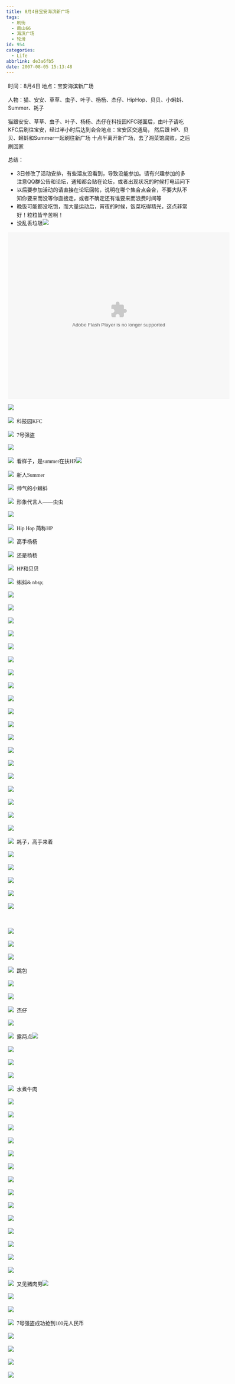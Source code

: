 ```yaml
---
title: 8月4日宝安海滨新广场
tags:
  - 刷街
  - 南山66
  - 海滨广场
  - 轮滑
id: 954
categories:
  - Life
abbrlink: de3a6fb5
date: 2007-08-05 15:13:48
---
```


<div style="padding-top: 5px; padding-right: 5px; padding-bottom: 5px; padding-left: 5px; margin-top: 0px; margin-right: 0px; margin-bottom: 0px; margin-left: 0px; line-height: 160%; ">时间：8月4日
地点：宝安海滨新广场

人物：猫、安安、草草、虫子、叶子、杨杨、杰仔、HipHop、贝贝、小蝌蚪、Summer、耗子

猫跟安安、草草、虫子、叶子、杨杨、杰仔在科技园KFC碰面后，由叶子请吃KFC后刷往宝安，经过半小时后达到会合地点：宝安区交通局，
然后跟 HP、贝贝、蝌蚪和Summer一起刷往新广场
十点半离开新广场，去了湘菜馆腐败，之后刷回家

总结：

*   3日修改了活动安排，有些溜友没看到，导致没能参加。请有兴趣参加的多注意QQ群公告和论坛，通知都会贴在论坛，或者出现状况的时候打电话问下
*   以后要参加活动的请直接在论坛回帖，说明在哪个集合点会合，不要大队不知你要来而没等你直接走，或者不确定还有谁要来而浪费时间等
*   晚饭可能都没吃饱，而大量运动后，宵夜的时候，饭菜吃得精光，这点非常好！粒粒皆辛苦啊！
*   没乱丢垃圾![](/images/2007/08/05_em053_7507.gif)

<object classid="clsid:D27CDB6E-AE6D-11cf-96B8-444553540000" codebase="http://download.macromedia.com/pub/shockwave/cabs/flash/swflash.cab#version=6,0,29,0" width="600" height="450"><param name="movie" value="http://www.56.com/n_v48_/c21_/0_/3_/ruller66_/zhajm_1186297462_405_/1147000_/0_/16329180.swf"><param name="quality" value="high"><param name="play" value="true"><embed src="http://www.56.com/n_v48_/c21_/0_/3_/ruller66_/zhajm_1186297462_405_/1147000_/0_/16329180.swf" quality="high" pluginspage="http://www.macromedia.com/go/getflashplayer" type="application/x-shockwave-flash" width="600" height="450" play="true"></embed></object>

<span style="font-family: Simsun; line-height: 18px; text-align: left; ">![](/images/2007/08/05_173118_12886.jpg)&nbsp;</span>

<span style="font-family: Simsun; line-height: 18px; text-align: left; ">![](/images/2007/08/05_173134_12887.jpg)&nbsp;</span>
<span style="font-family: Simsun; line-height: 18px; text-align: left; ">科技园KFC&nbsp;</span>

<span style="font-family: Simsun; line-height: 18px; text-align: left; ">![](/images/2007/08/05_173208_12888.jpg)&nbsp;</span>
<span style="font-family: Simsun; line-height: 18px; text-align: left; ">7号强盗&nbsp;</span>

<span style="font-family: Simsun; line-height: 18px; text-align: left; ">![](/images/2007/08/05_173259_12889.jpg)&nbsp;</span>

<span style="font-family: Simsun; line-height: 18px; text-align: left; ">![](/images/2007/08/05_173313_12890.jpg)&nbsp;</span>
<span style="font-family: Simsun; line-height: 18px; text-align: left; ">看样子，是summer在扶HP![](/images/2007/08/05_em005_12891.gif)&nbsp;</span>

<span style="font-family: Simsun; line-height: 18px; text-align: left; ">![](/images/2007/08/05_173401_12892.jpg)&nbsp;</span>
<span style="font-family: Simsun; line-height: 18px; text-align: left; ">新人Summer&nbsp;</span>

<span style="font-family: Simsun; line-height: 18px; text-align: left; ">![](/images/2007/08/05_173415_12893.jpg)&nbsp;</span>
<span style="font-family: Simsun; line-height: 18px; text-align: left; ">帅气的小蝌蚪&nbsp;</span>

<span style="font-family: Simsun; line-height: 18px; text-align: left; ">![](/images/2007/08/05_173440_12894.jpg)&nbsp;</span>
<span style="font-family: Simsun; line-height: 18px; text-align: left; ">形象代言人&mdash;&mdash;虫虫&nbsp;</span>

<span style="font-family: Simsun; line-height: 18px; text-align: left; ">![](/images/2007/08/05_173509_12895.jpg)&nbsp;</span>

<span style="font-family: Simsun; line-height: 18px; text-align: left; ">![](/images/2007/08/05_173807_12896.jpg)&nbsp;</span>
<span style="font-family: Simsun; line-height: 18px; text-align: left; ">Hip Hop 简称HP&nbsp;</span>

<span style="font-family: Simsun; line-height: 18px; text-align: left; ">![](/images/2007/08/05_173906_12897.jpg)&nbsp;</span>
<span style="font-family: Simsun; line-height: 18px; text-align: left; ">高手杨杨&nbsp;</span>

<span style="font-family: Simsun; line-height: 18px; text-align: left; ">![](/images/2007/08/05_173932_12898.jpg)&nbsp;</span>
<span style="font-family: Simsun; line-height: 18px; text-align: left; ">还是杨杨&nbsp;</span>

<span style="font-family: Simsun; line-height: 18px; text-align: left; ">![](/images/2007/08/05_173953_12899.jpg)&nbsp;</span>
<span style="font-family: Simsun; line-height: 18px; text-align: left; ">HP和贝贝&nbsp;</span>

<span style="font-family: Simsun; line-height: 18px; text-align: left; ">![](/images/2007/08/05_174015_12900.jpg)&nbsp;</span>
<span style="font-family: Simsun; line-height: 18px; text-align: left; ">蝌蚪&
nbsp;</span>

<span style="font-family: Simsun; line-height: 18px; text-align: left; ">![](/images/2007/08/05_174411_12901.jpg)&nbsp;</span>

<span style="font-family: Simsun; line-height: 18px; text-align: left; ">![](/images/2007/08/05_174320_12902.jpg)&nbsp;</span>

<span style="font-family: Simsun; line-height: 18px; text-align: left; ">![](/images/2007/08/05_174334_12903.jpg)&nbsp;</span>

<span style="font-family: Simsun; line-height: 18px; text-align: left; ">![](/images/2007/08/05_174340_12904.jpg)&nbsp;</span>

<span style="font-family: Simsun; line-height: 18px; text-align: left; ">![](/images/2007/08/05_174350_12905.jpg)&nbsp;</span>

<span style="font-family: Simsun; line-height: 18px; text-align: left; ">![](/images/2007/08/05_174405_12906.jpg)&nbsp;</span>

<span style="font-family: Simsun; line-height: 18px; text-align: left; ">![](/images/2007/08/05_174448_12907.jpg)&nbsp;</span>

<span style="font-family: Simsun; line-height: 18px; text-align: left; ">![](/images/2007/08/05_174457_12908.jpg)&nbsp;</span>

<span style="font-family: Simsun; line-height: 18px; text-align: left; ">![](/images/2007/08/05_174538_12909.jpg)&nbsp;</span>

<span style="font-family: Simsun; line-height: 18px; text-align: left; ">![](/images/2007/08/05_174548_12910.jpg)&nbsp;</span>

<span style="font-family: Simsun; line-height: 18px; text-align: left; ">![](/images/2007/08/05_174555_12911.jpg)&nbsp;</span>

<span style="font-family: Simsun; line-height: 18px; text-align: left; ">![](/images/2007/08/05_174619_12912.jpg)&nbsp;</span>

<span style="font-family: Simsun; line-height: 18px; text-align: left; ">![](/images/2007/08/05_174633_12913.jpg)&nbsp;</span>

<span style="font-family: Simsun; line-height: 18px; text-align: left; ">![](/images/2007/08/05_174642_12914.jpg)&nbsp;</span>

<span style="font-family: Simsun; line-height: 18px; text-align: left; ">![](/images/2007/08/05_174650_12915.jpg)&nbsp;</span>

<span style="font-family: Simsun; line-height: 18px; text-align: left; ">![](/images/2007/08/05_174658_12916.jpg)&nbsp;</span>

<span style="font-family: Simsun; line-height: 18px; text-align: left; ">![](/images/2007/08/05_174707_12917.jpg)&nbsp;</span>

<span style="font-family: Simsun; line-height: 18px; text-align: left; ">![](/images/2007/08/05_174714_12918.jpg)&nbsp;</span>

<span style="font-family: Simsun; line-height: 18px; text-align: left; ">![](/images/2007/08/05_174754_12919.jpg)&nbsp;</span>

<span style="font-family: Simsun; line-height: 18px; text-align: left; ">![](/images/2007/08/05_174801_12920.jpg)&nbsp;</span>
<span style="font-family: Simsun; line-height: 18px; text-align: left; ">耗子，高手来着&nbsp;</span>

<span style="font-family: Simsun; line-height: 18px; text-align: left; ">![](/images/2007/08/05_174820_12921.jpg)&nbsp;</span>

<span style="font-family: Simsun; line-height: 18px; text-align: left; ">![](/images/2007/08/05_174825_12922.jpg)&nbsp;</span>

<span style="font-family: Simsun; line-height: 18px; text-align: left; ">![](/images/2007/08/05_174839_12923.jpg)&nbsp;</span>

<span style="font-family: Simsun; line-height: 18px; text-align: left; ">![](/images/2007/08/05_174856_12924.jpg)&nbsp;</span>

<span style="font-family: Simsun; line-height: 18px; text-align: left; ">![](/images/2007/08/05_174908_12925.jpg)&nbsp;</span>

<span style="font-family: Simsun; line-height: 18px; text-align: left; ">![]()&nbsp;</span>

<span style="font-family: Simsun; line-height: 18px; text-align: left; ">![](/images/2007/08/05_174948_12927.jpg)&nbsp;</span>

<span style="font-family: Simsun; line-height: 18px; text-align: left; ">![](/images/2007/08/05_175018_12928.jpg)&nbsp;</span>

<span style="font-family: Simsun; line-height: 18px; text-align: left; ">![](/images/2007/08/05_175034_12929.jpg)&nbsp;</span>

<span style="font-family: Simsun; line-height: 18px; text-align: left; ">![](/images/2007/08/05_175059_12930.jpg)&nbsp;</span>
<span style="font-family: Simsun; line-height: 18px; text-align: left; ">跳包&nbsp;</span>

<span style="font-family: Simsun; line-height: 18px; text-align: left; ">![](/images/2007/08/05_175200_12931.jpg)&nbsp;</span>

<span style="font-family: Simsun; line-height: 18px; text-align: left; ">![](/images/2007/08/05_175229_12932.jpg)&nbsp;</span>

<span style="font-family: Simsun; line-height: 18px; text-align: left; ">![](/images/2007/08/05_175238_12933.jpg)&nbsp;</span>
<span style="font-family: Simsun; line-height: 18px; text-align: left; ">杰仔&nbsp;</span>

<span style="font-family: Simsun; line-height: 18px; text-align: left; ">![](/images/2007/08/05_175302_12934.jpg)&nbsp;</span>

<span style="font-family: Simsun; line-height: 18px; text-align: left; ">![](/images/2007/08/05_175308_12935.jpg)&nbsp;</span>
<span style="font-family: Simsun; line-height: 18px; text-align: left; ">露两点![](/images/2009/05/18_em006_11236.gif)&nbsp;</span>

<span style="font-family: Simsun; line-height: 18px; text-align: left; ">![](/images/2007/08/05_175327_12936.jpg)&nbsp;</span>

<span style="font-family: Simsun; line-height: 18px; text-align: left; ">![](/images/2007/08/05_175342_12937.jpg)&nbsp;</span>

<span style="font-family: Simsun; line-height: 18px; text-align: left; ">![](/images/2007/08/05_175348_12938.jpg)&nbsp;</span>

<span style="font-family: Simsun; line-height: 18px; text-align: left; ">![](/images/2007/08/05_175354_12939.jpg)&nbsp;</span>
<span style="font-family: Simsun; line-height: 18px; text-align: left; ">水煮牛肉&nbsp;</span>

<span style="font-family: Simsun; line-height: 18px; text-align: left; ">![](/images/2007/08/05_175419_12940.jpg)&nbsp;</span>

<span style="font-family: Simsun; line-height: 18px; text-align: left; ">![](/images/2007/08/05_175441_12941.jpg)&nbsp;</span>

<span style="font-family: Simsun; line-height: 18px; text-align: left; ">![](/images/2007/08/05_175450_12942.jpg)&nbsp;</span>

<span style="font-family: Simsun; line-height: 18px; text-align: left; ">![](/images/2007/08/05_175514_12943.jpg)&nbsp;</span>

<span style="font-family: Simsun; line-height: 18px; text-align: left; ">![](/images/2007/08/05_175520_12944.jpg)&nbsp;</span>

<span style="font-family: Simsun; line-height: 18px; text-align: left; ">![](/images/2007/08/05_175534_12945.jpg)&nbsp;</span>

<span style="font-family: Simsun; line-height: 18px; text-align: left; ">![](/images/2007/08/05_175542_12946.jpg)&nbsp;</span>

<span style="font-family: Simsun; line-height: 18px; text-align: left; ">![](/images/2007/08/05_175553_12947.jpg)&nbsp;</span>

<span style="font-family: Simsun; line-height: 18px; text-align: left; ">![](/images/2007/08/05_175607_12948.jpg)&nbsp;</span>

<span style="font-family: Simsun; line-height: 18px; text-align: left; ">![](/images/2007/08/05_175625_12949.jpg)&nbsp;</span>

<span style="font-family: Simsun; line-height: 18px; text-align: left; ">![](/images/2007/08/05_175637_12950.jpg)&nbsp;</span>

<span style="font-family: Simsun; line-height: 18px; text-align: left; ">![](/images/2007/08/05_175642_12951.jpg)&nbsp;</span>

<span style="font-family: Simsun; line-height: 18px; text-align: left; ">![](/images/2007/08/05_175727_12952.jpg)&nbsp;</span>

<span style="font-family: Simsun; line-height: 18px; text-align: left; ">![](/images/2007/08/05_175756_12953.jpg)&nbsp;</span>

<span style="font-family: Simsun; line-height: 18px; text-align: left; ">![](/images/2007/08/05_175803_12954.jpg)&nbsp;</span>
<span style="font-family: Simsun; line-height: 18px; text-align: left; ">又见猪肉男![](/images/2007/08/23_em016_7586.gif)&nbsp;</span>

<span style="font-family: Simsun; line-height: 18px; text-align: left; ">![](/images/2007/08/05_175819_12955.jpg)&nbsp;</span>

<span style="font-family: Simsun; line-height: 18px; text-align: left; ">![](/images/2007/08/05_175832_12956.jpg)&nbsp;</span>

<span style="font-family: Simsun; line-height: 18px; text-align: left; ">![](/images/2007/08/05_175842_12957.jpg)&nbsp;</span>
<span style="font-family: Simsun; line-height: 18px; text-align: left; ">7号强盗成功抢到100元人民币&nbsp;</span>

<span style="font-family: Simsun; line-height: 18px; text-align: left; ">![](/images/2007/08/05_175914_12958.jpg)&nbsp;</span>

<span style="font-family: Simsun; line-height: 18px; text-align: left; ">![](/images/2007/08/05_175932_12959.jpg)&nbsp;</span>

<span style="font-family: Simsun; line-height: 18px; text-align: left; ">![](/images/2007/08/05_175956_12960.jpg)&nbsp;</span>

<span style="font-family: Simsun; line-height: 18px; text-align: left; ">![](/images/2007/08/05_180005_12961.jpg)</span>
<div><span style="font-family: Simsun; line-height: 18px; text-align: left; ">
</span></div></div>